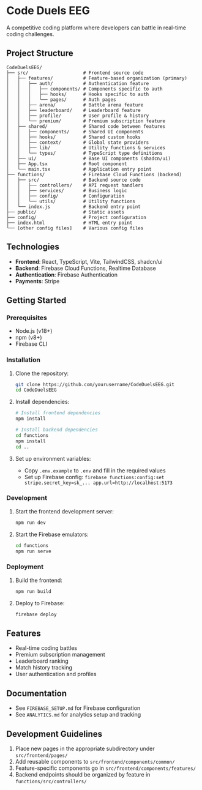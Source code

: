 # Code Duels EEG

A competitive coding platform where developers can battle in real-time coding challenges.

## Project Structure

```
CodeDuelsEEG/
├── src/                    # Frontend source code
│   ├── features/           # Feature-based organization (primary)
│   │   ├── auth/           # Authentication feature
│   │   │   ├── components/ # Components specific to auth
│   │   │   ├── hooks/      # Hooks specific to auth
│   │   │   └── pages/      # Auth pages
│   │   ├── arena/          # Battle arena feature
│   │   ├── leaderboard/    # Leaderboard feature
│   │   ├── profile/        # User profile & history
│   │   └── premium/        # Premium subscription feature
│   ├── shared/             # Shared code between features
│   │   ├── components/     # Shared UI components
│   │   ├── hooks/          # Shared custom hooks
│   │   ├── context/        # Global state providers
│   │   ├── lib/            # Utility functions & services
│   │   └── types/          # TypeScript type definitions
│   ├── ui/                 # Base UI components (shadcn/ui)
│   ├── App.tsx             # Root component
│   └── main.tsx            # Application entry point
├── functions/              # Firebase Cloud Functions (backend)
│   ├── src/                # Backend source code
│   │   ├── controllers/    # API request handlers
│   │   ├── services/       # Business logic
│   │   ├── config/         # Configuration
│   │   └── utils/          # Utility functions
│   └── index.js            # Backend entry point
├── public/                 # Static assets
├── config/                 # Project configuration
├── index.html              # HTML entry point
└── [other config files]    # Various config files
```

## Technologies

- **Frontend**: React, TypeScript, Vite, TailwindCSS, shadcn/ui
- **Backend**: Firebase Cloud Functions, Realtime Database
- **Authentication**: Firebase Authentication
- **Payments**: Stripe

## Getting Started

### Prerequisites

- Node.js (v18+)
- npm (v8+)
- Firebase CLI

### Installation

1. Clone the repository:
   ```bash
   git clone https://github.com/yourusername/CodeDuelsEEG.git
   cd CodeDuelsEEG
   ```

2. Install dependencies:
   ```bash
   # Install frontend dependencies
   npm install
   
   # Install backend dependencies
   cd functions
   npm install
   cd ..
   ```

3. Set up environment variables:
   - Copy `.env.example` to `.env` and fill in the required values
   - Set up Firebase config: `firebase functions:config:set stripe.secret_key=sk_... app.url=http://localhost:5173`

### Development

1. Start the frontend development server:
   ```bash
   npm run dev
   ```

2. Start the Firebase emulators:
   ```bash
   cd functions
   npm run serve
   ```

### Deployment

1. Build the frontend:
   ```bash
   npm run build
   ```

2. Deploy to Firebase:
   ```bash
   firebase deploy
   ```

## Features

- Real-time coding battles
- Premium subscription management
- Leaderboard ranking
- Match history tracking
- User authentication and profiles

## Documentation

- See `FIREBASE_SETUP.md` for Firebase configuration
- See `ANALYTICS.md` for analytics setup and tracking

## Development Guidelines

1. Place new pages in the appropriate subdirectory under `src/frontend/pages/`
2. Add reusable components to `src/frontend/components/common/`
3. Feature-specific components go in `src/frontend/components/features/`
4. Backend endpoints should be organized by feature in `functions/src/controllers/`